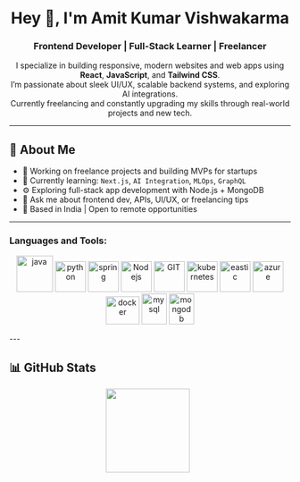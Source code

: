 <!-- GitHub Profile README for Amit Kumar Vishwakarma -->

<h1 align="center">Hey 👋, I'm Amit Kumar Vishwakarma</h1>

<h3 align="center">Frontend Developer | Full-Stack Learner | Freelancer</h3>

<p align="center">
  I specialize in building responsive, modern websites and web apps using <b>React</b>, <b>JavaScript</b>, and <b>Tailwind CSS</b>. <br/>
  I’m passionate about sleek UI/UX, scalable backend systems, and exploring AI integrations. <br/>
  Currently freelancing and constantly upgrading my skills through real-world projects and new tech.
</p>

---

## 🚀 About Me

- 🔭 Working on freelance projects and building MVPs for startups  
- 🌱 Currently learning: `Next.js`, `AI Integration`, `MLOps`, `GraphQL`  
- ⚙️ Exploring full-stack app development with Node.js + MongoDB  
- 💬 Ask me about frontend dev, APIs, UI/UX, or freelancing tips  
- 📍 Based in India | Open to remote opportunities

---

<h3 align="left">Languages and Tools:</h3>

<p align="center">
      <img src="https://www.vectorlogo.zone/logos/java/java-icon.svg" alt="java" width="65" height="65"/> 
      <img src="https://www.vectorlogo.zone/logos/python/python-icon.svg" alt="python" width="55" height="55"/>
      <img src="https://www.vectorlogo.zone/logos/springio/springio-icon.svg" alt="spring" width="55" height="55"/>
      <img src="https://www.vectorlogo.zone/logos/nodejs/nodejs-icon.svg" alt="Nodejs" width="55" height="55"/>
      <img src="https://www.vectorlogo.zone/logos/git-scm/git-scm-icon.svg" alt="GIT" width="55" height="55"/> 
      <img src="https://www.vectorlogo.zone/logos/kubernetes/kubernetes-icon.svg" alt="kubernetes" width="55" height="55"/>
      <img src="https://www.vectorlogo.zone/logos/elastic/elastic-icon.svg" alt="eastic" width="55" height="55"/>
      <img src="https://www.vectorlogo.zone/logos/microsoft_azure/microsoft_azure-icon.svg" alt="azure" width="55" height="55"/>
      <img src="https://www.vectorlogo.zone/logos/docker/docker-official.svg" alt="docker" width="60" height="50"/>
      <img src="https://www.vectorlogo.zone/logos/mysql/mysql-icon.svg" alt="mysql" width="45" height="55"/>
      <img src="https://www.vectorlogo.zone/logos/mongodb/mongodb-icon.svg" alt="mongodb" width="45" height="55"/>
</p>
---

## 📊 GitHub Stats

<p align="center">
  <img src="https://github-readme-stats.vercel.app/api?username=yourusername&show_icons=true&theme=gruvbox" height="150" />
  &nbsp;
  <img src="https://github-readme-stats.vercel.app/api/top-langs/?usern

